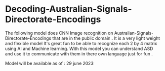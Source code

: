 # Decoding-Australian-Signals-Directorate-Encodings
The following model does CNN  Image recognition  on   Australian-Signals-Directorate-Encodings that are in the public domain .
It is a very light weight and flexible model 
It's  great  fun to be able to recognize each 2 by 4 matrix using  AI and Machine learning.
With this model you can understand   ASD   and  use it to communicate with them in there own language just for fun .  


Model will be available as of  :  29 june 2023 
